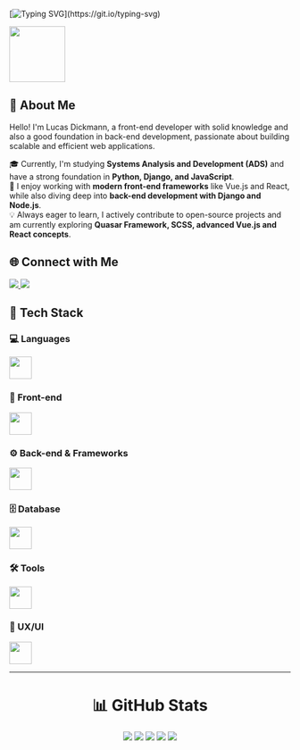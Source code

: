 [![Typing SVG](https://readme-typing-svg.herokuapp.com?font=Fira+Code&size=14&pause=1000&color=007A00&width=435&lines=Hello+DEV!+Welcome+to+my+GitHub!+Let's+code!;Nice+to+meet+you,+I'm+Lucas+E+Dickmann.)](https://git.io/typing-svg)

<div id="header" align="start">
  <img src="https://media0.giphy.com/media/QXwtfadqo7wbfmT46H/giphy.gif?cid=6c09b952q6ow6d77bfieduguhgiou31061099kogaezg61en&ep=v1_internal_gif_by_id&rid=giphy.gif&ct=g"
    width="100" />
</div>

## 👋 About Me

Hello! I'm Lucas Dickmann, a front-end developer with solid knowledge and also a good foundation in back-end development, passionate about building scalable and efficient web applications.

🎓 Currently, I'm studying **Systems Analysis and Development (ADS)** and have a strong foundation in **Python, Django, and JavaScript**.<br>
🚀 I enjoy working with **modern front-end frameworks** like Vue.js and React, while also diving deep into **back-end development with Django and Node.js**.<br>
💡 Always eager to learn, I actively contribute to open-source projects and am currently exploring **Quasar Framework, SCSS, advanced Vue.js and React concepts**.

## 🌐 Connect with Me

<a href="https://www.linkedin.com/in/lucas-dickmann" target="_blank">
  <img src="https://img.shields.io/badge/LinkedIn-%230077B5.svg?style=for-the-badge&logo=linkedin&logoColor=white">
</a>
<a href="https://www.instagram.com/luksdickmann" target="_blank">
  <img src="https://img.shields.io/badge/Instagram-%23E4405F.svg?style=for-the-badge&logo=instagram&logoColor=white">
</a>

## 🚀 Tech Stack  

### 💻 Languages  
<div align="left">
  <img src="https://skillicons.dev/icons?i=python,js" height="40"/>
</div>

### 🎨 Front-end  
<div align="left">
  <img src="https://skillicons.dev/icons?i=html,css,sass,vue,react,bootstrap,styledcomponents,quasar" height="40"/>
</div>

### ⚙️ Back-end & Frameworks  
<div align="left">
  <img src="https://skillicons.dev/icons?i=django,nodejs" height="40"/>
</div>

### 🗄 Database
<div align="left">
  <img
src="https://skillicons.dev/icons?i=mysql,mongodb" height="40"/>
</div>

### 🛠️ Tools  
<div align="left">
  <img src="https://skillicons.dev/icons?i=git,github,postman,vscode,pycharm" height="40"/>
</div>

### 🎨 UX/UI  
<div align="left">
  <img src="https://skillicons.dev/icons?i=figma" height="40"/>
</div>

---
<div align="center">
<h1> 📊 GitHub Stats</h1>
  <img src="http://github-profile-summary-cards.vercel.app/api/cards/profile-details?username=ldickmann&theme=gotham" />
  <img src="http://github-profile-summary-cards.vercel.app/api/cards/repos-per-language?username=ldickmann&theme=gotham" />
  <img src="http://github-profile-summary-cards.vercel.app/api/cards/most-commit-language?username=ldickmann&theme=gotham" />
  <img src="http://github-profile-summary-cards.vercel.app/api/cards/stats?username=ldickmann&theme=gotham" />
  <img src="http://github-profile-summary-cards.vercel.app/api/cards/productive-time?username=ldickmann&theme=gotham&utcOffset=8" />
  
  <!--<img width="400rem" src="https://github-readme-stats.vercel.app/api/top-langs/?username=ldickmann&langs_count=8&theme=dark&layout=donut" /> -->
</div>
